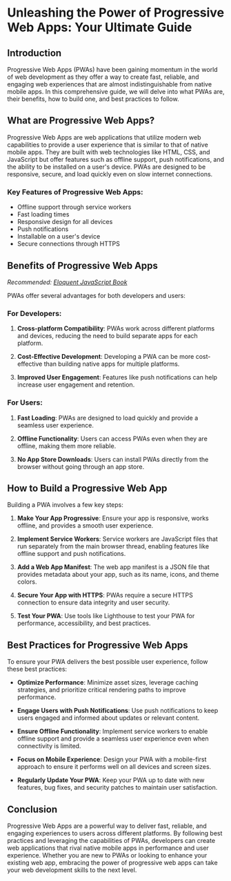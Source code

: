 # Unleashing the Power of Progressive Web Apps: Your Ultimate Guide

## Introduction

Progressive Web Apps (PWAs) have been gaining momentum in the world of web development as they offer a way to create fast, reliable, and engaging web experiences that are almost indistinguishable from native mobile apps. In this comprehensive guide, we will delve into what PWAs are, their benefits, how to build one, and best practices to follow.

## What are Progressive Web Apps?

Progressive Web Apps are web applications that utilize modern web capabilities to provide a user experience that is similar to that of native mobile apps. They are built with web technologies like HTML, CSS, and JavaScript but offer features such as offline support, push notifications, and the ability to be installed on a user's device. PWAs are designed to be responsive, secure, and load quickly even on slow internet connections.

### Key Features of Progressive Web Apps:

- Offline support through service workers
- Fast loading times
- Responsive design for all devices
- Push notifications
- Installable on a user's device
- Secure connections through HTTPS

## Benefits of Progressive Web Apps

*Recommended: <a href="https://amazon.com/dp/B07C3KLQWX?tag=aiblogcontent-20" target="_blank" rel="nofollow sponsored">Eloquent JavaScript Book</a>*


PWAs offer several advantages for both developers and users:

### For Developers:

1. **Cross-platform Compatibility**: PWAs work across different platforms and devices, reducing the need to build separate apps for each platform.
   
2. **Cost-Effective Development**: Developing a PWA can be more cost-effective than building native apps for multiple platforms.
   
3. **Improved User Engagement**: Features like push notifications can help increase user engagement and retention.

### For Users:

1. **Fast Loading**: PWAs are designed to load quickly and provide a seamless user experience.
   
2. **Offline Functionality**: Users can access PWAs even when they are offline, making them more reliable.
   
3. **No App Store Downloads**: Users can install PWAs directly from the browser without going through an app store.

## How to Build a Progressive Web App

Building a PWA involves a few key steps:

1. **Make Your App Progressive**: Ensure your app is responsive, works offline, and provides a smooth user experience.

2. **Implement Service Workers**: Service workers are JavaScript files that run separately from the main browser thread, enabling features like offline support and push notifications.

3. **Add a Web App Manifest**: The web app manifest is a JSON file that provides metadata about your app, such as its name, icons, and theme colors.

4. **Secure Your App with HTTPS**: PWAs require a secure HTTPS connection to ensure data integrity and user security.

5. **Test Your PWA**: Use tools like Lighthouse to test your PWA for performance, accessibility, and best practices.

## Best Practices for Progressive Web Apps

To ensure your PWA delivers the best possible user experience, follow these best practices:

- **Optimize Performance**: Minimize asset sizes, leverage caching strategies, and prioritize critical rendering paths to improve performance.
  
- **Engage Users with Push Notifications**: Use push notifications to keep users engaged and informed about updates or relevant content.
  
- **Ensure Offline Functionality**: Implement service workers to enable offline support and provide a seamless user experience even when connectivity is limited.
  
- **Focus on Mobile Experience**: Design your PWA with a mobile-first approach to ensure it performs well on all devices and screen sizes.
  
- **Regularly Update Your PWA**: Keep your PWA up to date with new features, bug fixes, and security patches to maintain user satisfaction.

## Conclusion

Progressive Web Apps are a powerful way to deliver fast, reliable, and engaging experiences to users across different platforms. By following best practices and leveraging the capabilities of PWAs, developers can create web applications that rival native mobile apps in performance and user experience. Whether you are new to PWAs or looking to enhance your existing web app, embracing the power of progressive web apps can take your web development skills to the next level.